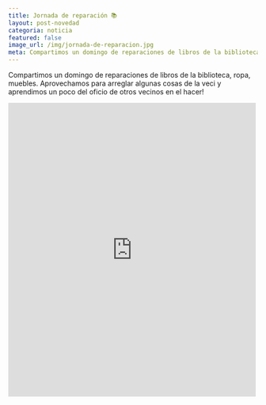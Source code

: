 ```yaml
---
title: Jornada de reparación 📚
layout: post-novedad
categoria: noticia
featured: false
image_url: /img/jornada-de-reparacion.jpg
meta: Compartimos un domingo de reparaciones de libros de la biblioteca, ropa, muebles. Aprovechamos para arreglar algunas cosas de la veci y aprendimos un poco del oficio de otros vecinos en el hacer!
---
```


Compartimos un domingo de reparaciones de libros de la biblioteca, ropa, muebles. Aprovechamos para arreglar algunas cosas de la veci y aprendimos un poco del oficio de otros vecinos en el hacer!

<iframe src="https://www.facebook.com/plugins/post.php?href=https%3A%2F%2Fwww.facebook.com%2Fpermalink.php%3Fstory_fbid%3D1937151516548422%26id%3D100007607774862&width=500" width="500" height="593" style="border:none;overflow:hidden" scrolling="no" frameborder="0" allowTransparency="true"></iframe>